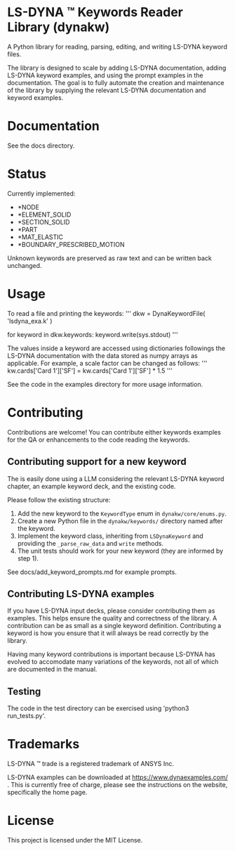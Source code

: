 # LS-DYNA :tm: Keywords Reader Library (dynakw)

A Python library for reading, parsing, editing, and writing LS-DYNA keyword files.

The library is designed to scale by adding LS-DYNA documentation, adding LS-DYNA keyword examples,
and using the prompt examples in the documentation.
The goal is to fully automate the creation and maintenance of the library by supplying the relevant LS-DYNA documentation and keyword examples.


# Documentation
See the docs directory.



# Status
Currently implemented:
- \*NODE
- \*ELEMENT\_SOLID
- \*SECTION\_SOLID
- \*PART 
- \*MAT\_ELASTIC 
- \*BOUNDARY\_PRESCRIBED\_MOTION

Unknown keywords are preserved as raw text and can be written back unchanged.



# Usage
To read a file and printing the keywords:
'''
dkw = DynaKeywordFile( 'lsdyna_exa.k' )

for keyword in dkw.keywords:
    keyword.write(sys.stdout)
'''

The values inside a keyword are accessed using dictionaries followings the LS-DYNA documentation with
the data stored as numpy arrays as applicable.
For example, a scale factor can be changed as follows:
'''
kw.cards['Card 1']['SF'] = kw.cards['Card 1']['SF'] * 1.5
'''

See the code in the examples directory for more usage information.



# Contributing
Contributions are welcome! You can contribute either keywords examples for the QA or enhancements to the code 
reading the keywords.


## Contributing support for a new keyword
The is easily done using a LLM considering the relevant LS-DYNA keyword chapter, an example keyword deck,
and the existing code.

Please follow the existing structure:
1. Add the new keyword to the `KeywordType` enum in `dynakw/core/enums.py`.
2. Create a new Python file in the `dynakw/keywords/` directory named after the keyword.
3. Implement the keyword class, inheriting from `LSDynaKeyword` and providing the `_parse_raw_data` and `write` methods.
4. The unit tests should work for your new keyword (they are informed by step 1).

See docs/add_keyword_prompts.md for example prompts.


## Contributing LS-DYNA examples
If you have LS-DYNA input decks, please consider contributing them as examples. This helps ensure the quality and
correctness of the library. A contribution can be as small as a single keyword definition.
Contributing a keyword is how you ensure that it will always be read correctly by the library.

Having many keyword contributions is important because LS-DYNA has evolved to accomodate many variations of
the keywords, not all of which are documented in the manual.

## Testing
The code in the test directory can be exercised using 'python3 run_tests.py'.



# Trademarks
LS-DYNA :tm: trade is a registered trademark of ANSYS Inc.

LS-DYNA examples can be downloaded at https://www.dynaexamples.com/ .
This is currently free of charge, please see the instructions on the website, specifically the home page.


# License
This project is licensed under the MIT License.

